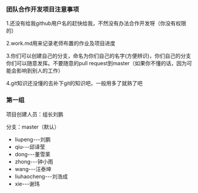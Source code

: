 ### 团队合作开发项目注意事项

1.还没有给我github用户名的赶快给我，不然没有办法合作开发呀（你没有权限的）

2.work.md用来记录老师布置的作业及项目进度

3.你们可以创建自己的分支，命名为你们自己的名字(方便辨识)，你们自己的分支你们可以随意发挥。不要随意的pull request到master（如果你不懂的话，因为可能会影响到别人的工作）

4.git知识还没懂的去补下git的知识吧，一般用多了就熟了吧



### 第一组

项目创建人员：组长刘鹏

分支：master（默认）

* liupeng---刘鹏
* qiu---邱译莹
* dong---董雪莱
* zhong---钟小雨
* wang---汪泰坤
* liuhaocheng---刘浩成
* xie---谢玮
